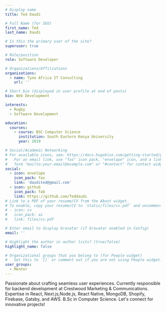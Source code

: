 ```yaml
---
# Display name
title: Ted Daudi

# Full Name (for SEO)
first_name: Ted
last_name: Daudi

# Is this the primary user of the site?
superuser: true

# Role/position
role: Software Developer

# Organizations/Affiliations
organizations:
  - name: Tyne Africa IT Consulting
    url: ''

# Short bio (displayed in user profile at end of posts)
bio: Web Development

interests:
  - Rugby
  - Software Development

education:
  courses:
    - course: BSC Computer Science
      institution: South Eastern Kenya University
      year: 2019

# Social/Academic Networking
# For available icons, see: https://docs.hugoblox.com/getting-started/page-builder/#icons
#   For an email link, use "fas" icon pack, "envelope" icon, and a link in the
#   form "mailto:your-email@example.com" or "#contact" for contact widget.
social:
  - icon: envelope
    icon_pack: fas
    link: 'daudited@gmail.com'
  - icon: github
    icon_pack: fab
    link: https://github.com/Teddaudi
# Link to a PDF of your resume/CV from the About widget.
# To enable, copy your resume/CV to `static/files/cv.pdf` and uncomment the lines below.
# - icon: cv
#   icon_pack: ai
#   link: files/cv.pdf

# Enter email to display Gravatar (if Gravatar enabled in Config)
email: ''

# Highlight the author in author lists? (true/false)
highlight_name: false

# Organizational groups that you belong to (for People widget)
#   Set this to `[]` or comment out if you are not using People widget.
user_groups:
  - Mentor
---
```


Passionate about crafting seamless user experiences. Currently responsible for backend development at Crestwood Marketing & Communications. Expertise in React, Next.js,Node.js, React Native, MongoDB, Shopify, Firebase, Gatsby, and AWS. B.Sc in Computer Science. Let's connect for innovative projects!
